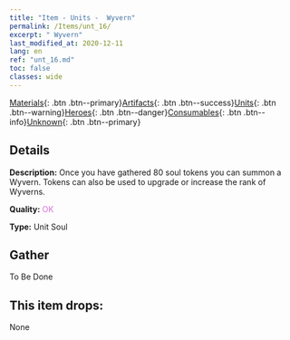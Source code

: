 ```yaml
---
title: "Item - Units -  Wyvern"
permalink: /Items/unt_16/
excerpt: " Wyvern"
last_modified_at: 2020-12-11
lang: en
ref: "unt_16.md"
toc: false
classes: wide
---
```

 [Materials](/Items/){: .btn .btn--primary}[Artifacts](/Items/Artifacts/){: .btn .btn--success}[Units](/Items/Units/){: .btn .btn--warning}[Heroes](/Items/Heroes/){: .btn .btn--danger}[Consumables](/Items/Consumables/){: .btn .btn--info}[Unknown](/Items/Unknown/){: .btn .btn--primary}

## Details
 **Description:** Once you have gathered 80 soul tokens you can summon a Wyvern. Tokens can also be used to upgrade or increase the rank of Wyverns.

 **Quality:** <span style="color: #DA70D6">OK</span>

 **Type:** Unit Soul

## Gather

  To Be Done

## This item drops:

  None


